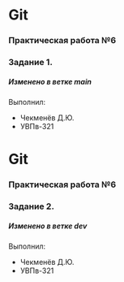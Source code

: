 # Git
### Практическая работа №6
### Задание 1.
##### Изменено в ветке main
Выполнил:
* Чекменёв Д.Ю.
* УВПв-321

# Git
### Практическая работа №6
### Задание 2.
##### Изменено в ветке dev
Выполнил:
* Чекменёв Д.Ю.
* УВПв-321